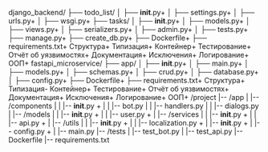 django_backend/
├── todo_list/
│   ├── __init__.py+
│   ├── settings.py+
│   ├── urls.py+
│   ├── wsgi.py+
├── tasks/
│   ├── __init__.py+
│   ├── models.py+
│   ├── views.py+
│   ├── serializers.py+
│   ├── admin.py+
│   ├── tests.py+
├── manage.py+
├── create_db.py+
├── Dockerfile+
├── requirements.txt+
Структура+
Типизация+
Контейнер+
Тестирование+
Отчёт об уязвимостях+
Документация+
Исключения+
Логирование+
ООП+
fastapi_microservice/
├── app/
│   ├── __init__.py+
│   ├── main.py+
│   ├── models.py+
│   ├── schemas.py+
│   ├── crud.py+
│   ├── database.py+
│   ├── config.py+
├── Dockerfile+
├── requirements.txt+
Структура+
Типизация-
Контейнер+
Тестирование+
Отчёт об уязвимостях+
Документация+
Исключения+
Логирование+
ООП+
/project
|-- /app
|   |-- /components
|   |   |-- __init__.py +
|   |   |-- bot.py
|   |   |-- handlers.py
|   |   |-- dialogs.py
|   |-- /models
|   |   |-- __init__.py +
|   |   |-- user.py +
|   |-- /services
|   |   |-- __init__.py +
|   |   |-- api.py +
|   |-- /utils
|   |   |-- __init__.py +
|   |   |-- localization.py +
|   |-- __init__.py +
|   |-- config.py +
|   |-- main.py
|-- /tests
|   |-- test_bot.py
|   |-- test_api.py
|-- Dockerfile
|-- requirements.txt